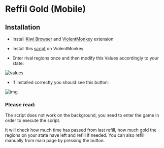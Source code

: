 # Reffil Gold (Mobile)


## Installation

- Install [Kiwi Browser][kiwi] and [ViolentMonkey][vm] extension

- Install this [script][myscript] on ViolentMonkey

- Enter rival regions once and then modify this Values accordingly to your state:

![values]

- If installed correctly you should see this button:

![img]


### Please read:

The script does not work on the background, you need to enter the game in order to execute the script.

It will check how much time has passed from last refill, how much gold the regions on your state have left and refill if needed. You can also refill manually from main page by pressing the button.

  
  

[kiwi]: https://play.google.com/store/apps/details?id=com.kiwibrowser.browser

[vm]: https://chrome.google.com/webstore/detail/violentmonkey/jinjaccalgkegednnccohejagnlnfdag

[myscript]: https://github.com/pbl0/rr-scripts/raw/main/scripts/refill-gold/mobile/RefillGold.user.js

[img]: https://raw.githubusercontent.com/pbl0/refill_gold_rr/master/screen.png

[values]: https://raw.githubusercontent.com/pbl0/refill_gold_rr/master/values.jpg
